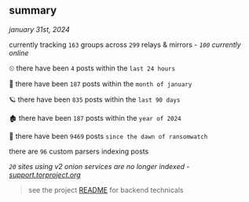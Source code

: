 
## summary
_january 31st, 2024_

currently tracking `163` groups across `299` relays & mirrors - _`100` currently online_

⏲ there have been `4` posts within the `last 24 hours`

🦈 there have been `187` posts within the `month of january`

🪐 there have been `835` posts within the `last 90 days`

🏚 there have been `187` posts within the `year of 2024`

🦕 there have been `9469` posts `since the dawn of ransomwatch`

there are `96` custom parsers indexing posts

_`20` sites using v2 onion services are no longer indexed - [support.torproject.org](https://support.torproject.org/onionservices/v2-deprecation/)_

> see the project [README](https://github.com/joshhighet/ransomwatch#ransomwatch--) for backend technicals
